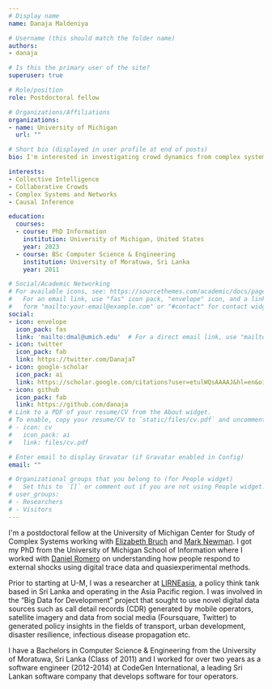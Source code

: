 ```yaml
---
# Display name
name: Danaja Maldeniya

# Username (this should match the folder name)
authors:
- danaja

# Is this the primary user of the site?
superuser: true

# Role/position
role: Postdoctoral fellow

# Organizations/Affiliations
organizations:
- name: University of Michigan
  url: ""

# Short bio (displayed in user profile at end of posts)
bio: I'm interested in investigating crowd dynamics from complex systems and causal inferences perspectives

interests:
- Collective Intelligence
- Collaborative Crowds
- Complex Systems and Networks
- Causal Inference

education:
  courses:
  - course: PhD Information
    institution: University of Michigan, United States
    year: 2023
  - course: BSc Computer Science & Engineering
    institution: University of Moratuwa, Sri Lanka
    year: 2011

# Social/Academic Networking
# For available icons, see: https://sourcethemes.com/academic/docs/page-builder/#icons
#   For an email link, use "fas" icon pack, "envelope" icon, and a link in the
#   form "mailto:your-email@example.com" or "#contact" for contact widget.
social:
- icon: envelope
  icon_pack: fas
  link: 'mailto:dmal@umich.edu'  # For a direct email link, use "mailto:test@example.org".
- icon: twitter
  icon_pack: fab
  link: https://twitter.com/DanajaT
- icon: google-scholar
  icon_pack: ai
  link: https://scholar.google.com/citations?user=etulWQsAAAAJ&hl=en&oi=ao
- icon: github
  icon_pack: fab
  link: https://github.com/danaja
# Link to a PDF of your resume/CV from the About widget.
# To enable, copy your resume/CV to `static/files/cv.pdf` and uncomment the lines below.
# - icon: cv
#   icon_pack: ai
#   link: files/cv.pdf

# Enter email to display Gravatar (if Gravatar enabled in Config)
email: ""

# Organizational groups that you belong to (for People widget)
#   Set this to `[]` or comment out if you are not using People widget.
# user_groups:
# - Researchers
# - Visitors
---
```


<div class=text-justify>

I'm a postdoctoral fellow at the University of Michigan Center for Study of Complex Systems working with [Elizabeth Bruch](https://mhbsd.net/) and [Mark Newman](http://www-personal.umich.edu/~mejn/). I got my PhD from the University of Michigan School of Information where I worked with [Daniel Romero](http://www.dromero.org/) on understanding how people respond to external shocks using digital trace data and quasiexperimental methods.

Prior to starting at U-M, I was a researcher at [LIRNEasia](https://lirneasia.net/), a policy think tank based in Sri Lanka and operating in the Asia Pacific region. I was involved in the “Big Data for Development” project that sought to use novel digital data sources such as call detail records (CDR) generated by mobile operators, satellite imagery and data from social media (Foursquare, Twitter) to generated policy insights in the fields of transport, urban development, disaster resilience, infectious disease propagation etc.

I have a Bachelors in Computer Science & Engineering from the University of Moratuwa, Sri Lanka (Class of 2011) and I worked for over two years as a software engineer (2012-2014) at CodeGen International, a leading Sri Lankan software company that develops software for tour operators.

 </div>